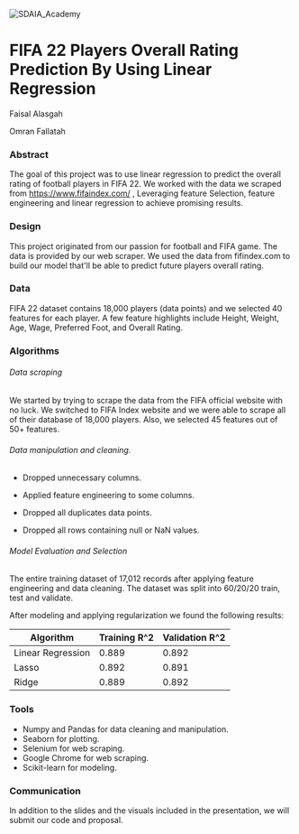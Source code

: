 ![SDAIA_Academy](https://user-images.githubusercontent.com/20911835/136685524-fda5c7dd-6f97-480b-bb69-4ae1ad02c460.jpeg)

# FIFA 22 Players Overall Rating Prediction By Using Linear Regression

Faisal Alasgah

Omran Fallatah

### Abstract

The goal of this project was to use linear regression to predict the overall rating of football players in FIFA 22. We worked with the data we scraped from <https://www.fifaindex.com/> , Leveraging feature Selection, feature engineering and linear regression to achieve promising results.

### Design

This project originated from our passion for football and FIFA game. The data is provided by our web scraper. We used the data from fifindex.com to build our model that'll be able to predict future players overall rating.

### Data

FIFA 22 dataset contains 18,000 players (data points) and we selected 40 features for each player. A few feature highlights include Height, Weight, Age, Wage, Preferred Foot, and Overall Rating.

### Algorithms

###### Data scraping
  We started by trying to scrape the data from the FIFA official website with no luck. We switched to FIFA Index website and we were able to scrape all of their database of 18,000 players. Also, we selected 45 features out of 50+ features.


###### Data manipulation and cleaning.

-   Dropped unnecessary columns.

-   Applied feature engineering to some columns.

-   Dropped all duplicates data points.

-   Dropped all rows containing null or NaN values.

###### Model Evaluation and Selection

The entire training dataset of 17,012 records after applying feature engineering and data cleaning. The dataset was split into 60/20/20 train, test and validate.

After modeling and applying regularization we found the following results:

| Algorithm | Training R^2  | Validation R^2 |
| ------------- | ------------- | ------------- |
| Linear Regression | 0.889  | 0.892  |
| Lasso | 0.892  | 0.891  |
| Ridge | 0.889  | 0.892  |


### Tools

-   Numpy and Pandas for data cleaning and manipulation.
-   Seaborn for plotting.
-   Selenium for web scraping.
-   Google Chrome for web scraping.
-   Scikit-learn for modeling.

### Communication

In addition to the slides and the visuals included in the presentation, we will submit our code and proposal.
